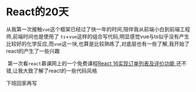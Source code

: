 # React的20天

​	从我第一次接触`vue`这个框架已经过了快一年的时间,陪伴我从前端小白到前端工程师,前端时间也是使用了	`ts`+`vue`这样的组合写代码,明显感觉vue与ts似乎没有产生比较好的化学反应,而`vue`这一块,也算是比较熟练了,对底层也有一些了解,我开始了react的产生了一些兴趣

​	第一次看`react`慕课网上的一个免费课程[React 16实现订单列表及评价功能](https://www.imooc.com/learn/1061),还不错,让我大致了解了react的一些代码风格

 下班回家再写